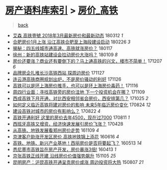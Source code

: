 [房产语料库索引](../../README.md)  > [房价_高铁](房价_高铁.md)
====
> [back](../README.md)

- [艾森 高铁壹號   2018年3月最新房价和最新动态](http://jkwz.applinzi.com/ittc/7079643013011997702.html#%E8%89%BE%E6%A3%AE+%E9%AB%98%E9%93%81%E5%A3%B9%E8%99%9F+++2018%E5%B9%B43%E6%9C%88%E6%9C%80%E6%96%B0%E6%88%BF%E4%BB%B7%E5%92%8C%E6%9C%80%E6%96%B0%E5%8A%A8%E6%80%81) 180312 *1* 
- [合肥房价1月上涨 沿江高铁合肥至上海段建设启动](http://jkwz.applinzi.com/ittc/7074329252071998474.html#%E5%90%88%E8%82%A5%E6%88%BF%E4%BB%B71%E6%9C%88%E4%B8%8A%E6%B6%A8+%E6%B2%BF%E6%B1%9F%E9%AB%98%E9%93%81%E5%90%88%E8%82%A5%E8%87%B3%E4%B8%8A%E6%B5%B7%E6%AE%B5%E5%BB%BA%E8%AE%BE%E5%90%AF%E5%8A%A8) 180226 *3* 
- [揭秘：四五线城市通高速、高铁就涨房价？](http://jkwz.applinzi.com/ittc/7059585073483875344.html#%E6%8F%AD%E7%A7%98%EF%BC%9A%E5%9B%9B%E4%BA%94%E7%BA%BF%E5%9F%8E%E5%B8%82%E9%80%9A%E9%AB%98%E9%80%9F%E3%80%81%E9%AB%98%E9%93%81%E5%B0%B1%E6%B6%A8%E6%88%BF%E4%BB%B7%EF%BC%9F) 180117  
- [徐州：新的高铁站建设会拉动房价大涨吗？](http://jkwz.applinzi.com/ittc/7056556457191801866.html#%E5%BE%90%E5%B7%9E%EF%BC%9A%E6%96%B0%E7%9A%84%E9%AB%98%E9%93%81%E7%AB%99%E5%BB%BA%E8%AE%BE%E4%BC%9A%E6%8B%89%E5%8A%A8%E6%88%BF%E4%BB%B7%E5%A4%A7%E6%B6%A8%E5%90%97%EF%BC%9F) 180109 *8* 
- [房价还要涨？商业还有要倒下的？马上通高铁的兴文，楼市不简单！](http://jkwz.applinzi.com/ittc/7044354387806258193.html#%E6%88%BF%E4%BB%B7%E8%BF%98%E8%A6%81%E6%B6%A8%EF%BC%9F%E5%95%86%E4%B8%9A%E8%BF%98%E6%9C%89%E8%A6%81%E5%80%92%E4%B8%8B%E7%9A%84%EF%BC%9F%E9%A9%AC%E4%B8%8A%E9%80%9A%E9%AB%98%E9%93%81%E7%9A%84%E5%85%B4%E6%96%87%EF%BC%8C%E6%A5%BC%E5%B8%82%E4%B8%8D%E7%AE%80%E5%8D%95%EF%BC%81) 171207 *6* 
- [品牌房企扎堆长沙高铁西站 探周边房价](http://jkwz.applinzi.com/ittc/7040404806223528976.html#%E5%93%81%E7%89%8C%E6%88%BF%E4%BC%81%E6%89%8E%E5%A0%86%E9%95%BF%E6%B2%99%E9%AB%98%E9%93%81%E8%A5%BF%E7%AB%99+%E6%8E%A2%E5%91%A8%E8%BE%B9%E6%88%BF%E4%BB%B7) 171127  
- [连云港高铁商圈规划出炉，不是房价骚动的利好](http://jkwz.applinzi.com/ittc/7040275215286797329.html#%E8%BF%9E%E4%BA%91%E6%B8%AF%E9%AB%98%E9%93%81%E5%95%86%E5%9C%88%E8%A7%84%E5%88%92%E5%87%BA%E7%82%89%EF%BC%8C%E4%B8%8D%E6%98%AF%E6%88%BF%E4%BB%B7%E9%AA%9A%E5%8A%A8%E7%9A%84%E5%88%A9%E5%A5%BD) 171126  
- [高铁可以是环上海房价推手，也可以是环上海房价毒药！](http://jkwz.applinzi.com/ittc/7036573443661759504.html#%E9%AB%98%E9%93%81%E5%8F%AF%E4%BB%A5%E6%98%AF%E7%8E%AF%E4%B8%8A%E6%B5%B7%E6%88%BF%E4%BB%B7%E6%8E%A8%E6%89%8B%EF%BC%8C%E4%B9%9F%E5%8F%AF%E4%BB%A5%E6%98%AF%E7%8E%AF%E4%B8%8A%E6%B5%B7%E6%88%BF%E4%BB%B7%E6%AF%92%E8%8D%AF%EF%BC%81) 171116  
- [周四行业面：寻找高铁旁的房价洼地 下一个投资机会在哪？](http://jkwz.applinzi.com/ittc/7034082778004587537.html#%E5%91%A8%E5%9B%9B%E8%A1%8C%E4%B8%9A%E9%9D%A2%EF%BC%9A%E5%AF%BB%E6%89%BE%E9%AB%98%E9%93%81%E6%97%81%E7%9A%84%E6%88%BF%E4%BB%B7%E6%B4%BC%E5%9C%B0+%E4%B8%8B%E4%B8%80%E4%B8%AA%E6%8A%95%E8%B5%84%E6%9C%BA%E4%BC%9A%E5%9C%A8%E5%93%AA%EF%BC%9F) 171109  
- [西成高铁下月开通，对比西安相邻省会房价，西安排第几？](http://jkwz.applinzi.com/ittc/7028303193770034192.html#%E8%A5%BF%E6%88%90%E9%AB%98%E9%93%81%E4%B8%8B%E6%9C%88%E5%BC%80%E9%80%9A%EF%BC%8C%E5%AF%B9%E6%AF%94%E8%A5%BF%E5%AE%89%E7%9B%B8%E9%82%BB%E7%9C%81%E4%BC%9A%E6%88%BF%E4%BB%B7%EF%BC%8C%E8%A5%BF%E5%AE%89%E6%8E%92%E7%AC%AC%E5%87%A0%EF%BC%9F) 171025 *2* 
- [如何定义临沂高铁将建对房价的影响 未来5年临沂房价变化](http://jkwz.applinzi.com/ittc/7005396938806264848.html#%E5%A6%82%E4%BD%95%E5%AE%9A%E4%B9%89%E4%B8%B4%E6%B2%82%E9%AB%98%E9%93%81%E5%B0%86%E5%BB%BA%E5%AF%B9%E6%88%BF%E4%BB%B7%E7%9A%84%E5%BD%B1%E5%93%8D+%E6%9C%AA%E6%9D%A55%E5%B9%B4%E4%B8%B4%E6%B2%82%E6%88%BF%E4%BB%B7%E5%8F%98%E5%8C%96) 170824 *12* 
- [建设高铁对城市的房价有影响么？](http://jkwz.applinzi.com/ittc/7004727217790387216.html#%E5%BB%BA%E8%AE%BE%E9%AB%98%E9%93%81%E5%AF%B9%E5%9F%8E%E5%B8%82%E7%9A%84%E6%88%BF%E4%BB%B7%E6%9C%89%E5%BD%B1%E5%93%8D%E4%B9%88%EF%BC%9F) 170822 *4* 
- [高铁开通利好 这里的房价去年4500，现在过7000](http://jkwz.applinzi.com/ittc/7000551862888301584.html#%E9%AB%98%E9%93%81%E5%BC%80%E9%80%9A%E5%88%A9%E5%A5%BD+%E8%BF%99%E9%87%8C%E7%9A%84%E6%88%BF%E4%BB%B7%E5%8E%BB%E5%B9%B44500%EF%BC%8C%E7%8E%B0%E5%9C%A8%E8%BF%877000) 170811 *1* 
- [西班牙高铁又增资，经济快速发展引房价飞涨？](http://jkwz.applinzi.com/ittc/6961257397120140293.html#%E8%A5%BF%E7%8F%AD%E7%89%99%E9%AB%98%E9%93%81%E5%8F%88%E5%A2%9E%E8%B5%84%EF%BC%8C%E7%BB%8F%E6%B5%8E%E5%BF%AB%E9%80%9F%E5%8F%91%E5%B1%95%E5%BC%95%E6%88%BF%E4%BB%B7%E9%A3%9E%E6%B6%A8%EF%BC%9F) 170428  
- [从高铁、地铁发展看郑州房价走势](http://jkwz.applinzi.com/ittc/6898468188164981764.html#%E4%BB%8E%E9%AB%98%E9%93%81%E3%80%81%E5%9C%B0%E9%93%81%E5%8F%91%E5%B1%95%E7%9C%8B%E9%83%91%E5%B7%9E%E6%88%BF%E4%BB%B7%E8%B5%B0%E5%8A%BF) 161109 *4* 
- [京津客户助涨开发区房价 高铁地铁锦上添花](http://jkwz.applinzi.com/ittc/6844379485717398532.html#%E4%BA%AC%E6%B4%A5%E5%AE%A2%E6%88%B7%E5%8A%A9%E6%B6%A8%E5%BC%80%E5%8F%91%E5%8C%BA%E6%88%BF%E4%BB%B7+%E9%AB%98%E9%93%81%E5%9C%B0%E9%93%81%E9%94%A6%E4%B8%8A%E6%B7%BB%E8%8A%B1) 160616 *4* 
- [高铁、地铁、新兴产业基地！西丽房价是否将要起飞？](http://jkwz.applinzi.com/ittc/6831749655662445573.html#%E9%AB%98%E9%93%81%E3%80%81%E5%9C%B0%E9%93%81%E3%80%81%E6%96%B0%E5%85%B4%E4%BA%A7%E4%B8%9A%E5%9F%BA%E5%9C%B0%EF%BC%81%E8%A5%BF%E4%B8%BD%E6%88%BF%E4%BB%B7%E6%98%AF%E5%90%A6%E5%B0%86%E8%A6%81%E8%B5%B7%E9%A3%9E%EF%BC%9F) 160513 *14* 
- [悉尼墨市高铁旨在房产开发，房价暴涨3倍!](http://jkwz.applinzi.com/ittc/6820606192325755909.html#%E6%82%89%E5%B0%BC%E5%A2%A8%E5%B8%82%E9%AB%98%E9%93%81%E6%97%A8%E5%9C%A8%E6%88%BF%E4%BA%A7%E5%BC%80%E5%8F%91%EF%BC%8C%E6%88%BF%E4%BB%B7%E6%9A%B4%E6%B6%A83%E5%80%8D%21) 160413 *1* 
- [京张高铁正线开建 沿线房价价值强势飙升](http://jkwz.applinzi.com/ittc/6761228556076319748.html#%E4%BA%AC%E5%BC%A0%E9%AB%98%E9%93%81%E6%AD%A3%E7%BA%BF%E5%BC%80%E5%BB%BA+%E6%B2%BF%E7%BA%BF%E6%88%BF%E4%BB%B7%E4%BB%B7%E5%80%BC%E5%BC%BA%E5%8A%BF%E9%A3%99%E5%8D%87) 151105 *25* 
- [昆明房产：沪昆高铁开通呈贡房价或涨 周边投资将大热](http://jkwz.applinzi.com/ittc/547650615581965714.html#%E6%98%86%E6%98%8E%E6%88%BF%E4%BA%A7%EF%BC%9A%E6%B2%AA%E6%98%86%E9%AB%98%E9%93%81%E5%BC%80%E9%80%9A%E5%91%88%E8%B4%A1%E6%88%BF%E4%BB%B7%E6%88%96%E6%B6%A8+%E5%91%A8%E8%BE%B9%E6%8A%95%E8%B5%84%E5%B0%86%E5%A4%A7%E7%83%AD) 150807 *21* 
